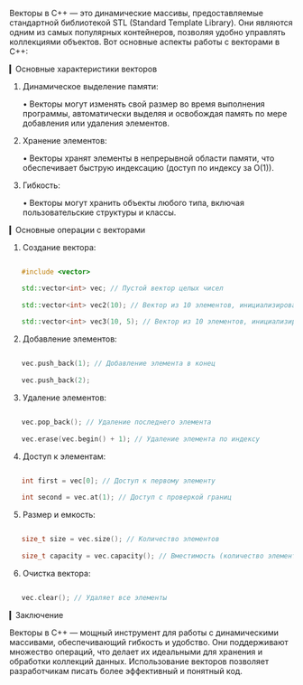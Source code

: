 Векторы в C++ — это динамические массивы, предоставляемые стандартной библиотекой STL (Standard Template Library). Они являются одним из самых популярных контейнеров, позволяя удобно управлять коллекциями объектов. Вот основные аспекты работы с векторами в C++:

▎Основные характеристики векторов

1. Динамическое выделение памяти:

   • Векторы могут изменять свой размер во время выполнения программы, автоматически выделяя и освобождая память по мере добавления или удаления элементов.

2. Хранение элементов:

   • Векторы хранят элементы в непрерывной области памяти, что обеспечивает быструю индексацию (доступ по индексу за O(1)).

3. Гибкость:

   • Векторы могут хранить объекты любого типа, включая пользовательские структуры и классы.

▎Основные операции с векторами

1. Создание вектора:
   
```C++

   #include <vector>

   std::vector<int> vec; // Пустой вектор целых чисел
   
   std::vector<int> vec2(10); // Вектор из 10 элементов, инициализированных нулями
   
   std::vector<int> vec3(10, 5); // Вектор из 10 элементов, инициализированных значением 5
```   

2. Добавление элементов:
   
```C++

   vec.push_back(1); // Добавление элемента в конец
   
   vec.push_back(2);
 ```  

3. Удаление элементов:
   
```C++

   vec.pop_back(); // Удаление последнего элемента
   
   vec.erase(vec.begin() + 1); // Удаление элемента по индексу
```

4. Доступ к элементам:
   
```C++

   int first = vec[0]; // Доступ к первому элементу
   
   int second = vec.at(1); // Доступ с проверкой границ
```   

5. Размер и емкость:
   
```C++

   size_t size = vec.size(); // Количество элементов
   
   size_t capacity = vec.capacity(); // Вместимость (количество элементов, которые может хранить без перераспределения)
```   

6. Очистка вектора:
   
```C++

   vec.clear(); // Удаляет все элементы
``` 

▎Заключение

Векторы в C++ — мощный инструмент для работы с динамическими массивами, обеспечивающий гибкость и удобство. Они поддерживают множество операций, что делает их идеальными для хранения и обработки коллекций данных. Использование векторов позволяет разработчикам писать более эффективный и понятный код.
